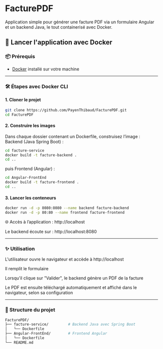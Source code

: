 # FacturePDF

Application simple pour générer une facture PDF via un formulaire Angular et un backend Java, le tout containerisé avec Docker.

## 🚀 Lancer l'application avec Docker

### 📦 Prérequis

- [Docker](https://www.docker.com/) installé sur votre machine

---

### 🛠️ Étapes avec Docker CLI

#### 1. Cloner le projet

```bash
git clone https://github.com/PayenThibaud/FacturePDF.git
cd FacturePDF
```

#### 2. Construire les images

Dans chaque dossier contenant un Dockerfile, construisez l’image :
Backend (Java Spring Boot) :

```bash
cd facture-service
docker build -t facture-backend .
cd ..
```

puis Frontend (Angular) :

```bash
cd Angular-FrontEnd
docker build -t facture-frontend .
cd ..
```

#### 3. Lancer les conteneurs

```bash
docker run -d -p 8080:8080 --name backend facture-backend
docker run -d -p 80:80 --name frontend facture-frontend
```

🌐 Accès à l’application : http://localhost

Le backend écoute sur : http://localhost:8080

---

### ✨ Utilisation

L'utilisateur ouvre le navigateur et accède à http://localhost

Il remplit le formulaire

Lorsqu’il clique sur "Valider", le backend génère un PDF de la facture

Le PDF est ensuite téléchargé automatiquement et affiché dans le navigateur, selon sa configuration


---

### 📁 Structure du projet

```bash
FacturePDF/
├── facture-service/         # Backend Java avec Spring Boot
│   └── Dockerfile
├── Angular-FrontEnd/        # Frontend Angular
│   └── Dockerfile
└── README.md

```
